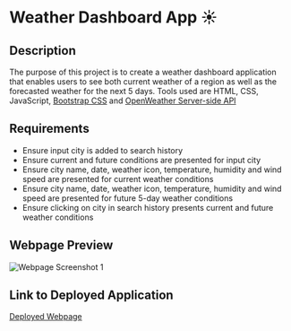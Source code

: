 # Weather Dashboard App ☀️

## Description
The purpose of this project is to create a weather dashboard application that enables users to see both current weather of a region as well as the forecasted weather for the next 5 days.
Tools used are HTML, CSS, JavaScript, [Bootstrap CSS](https://getbootstrap.com/docs/5.0/getting-started/introduction/) and [OpenWeather Server-side API](https://openweathermap.org/forecast5#geocoding)

## Requirements
- Ensure input city is added to search history
- Ensure current and future conditions are presented for input city
- Ensure city name, date, weather icon, temperature, humidity and wind speed are presented for current weather conditions
- Ensure city name, date, weather icon, temperature, humidity and wind speed are presented for future 5-day weather conditions
- Ensure clicking on city in search history presents current and future weather conditions

## Webpage Preview
![Webpage Screenshot 1](images/weather-application-1.png)

## Link to Deployed Application
[Deployed Webpage](https://ajayshans.github.io/weather-dashboard-app/)